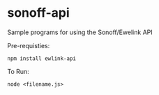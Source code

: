 # sonoff-api
Sample programs for using the Sonoff/Ewelink API

Pre-requisties:

`npm install ewlink-api`

To Run:

`node <filename.js>`
